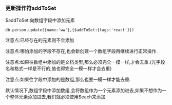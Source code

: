 ### 更新操作符addToSet

$addToSet:向数组字段中添加元素

```
db.person.update({name:'ww'},{$addToSet:{tags:'react'}})
```

注意点:已经存在的元素则不会添加

注意点:哪怕添加的字段不存在,也会新创建一个数组字段再继续进行正常操作.

注意点:如果往数组中添加的是文档类型,那么必须完全一模一样,才会去重.(光字段名和格式一样是不行的,值也得完全一模一样才会去重)

注意点:如果往字段中添加的是数组,那么也要一模一样才能去重.

默认情况下,数组字段中添加数组,会将数组作为一个元素添加进去,如果不想作为一个整体元素添加进去,我们就必须使用$each来添加
